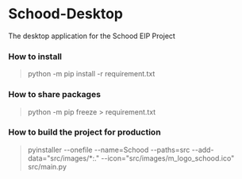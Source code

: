 # Schood-Desktop
The desktop application for the Schood EIP Project

### How to install
> python -m pip install -r requirement.txt

### How to share packages
> python -m pip freeze > requirement.txt

### How to build the project for production
> pyinstaller --onefile --name=Schood --paths=src --add-data="src/images/*:." --icon="src/images/m_logo_schood.ico" src/main.py